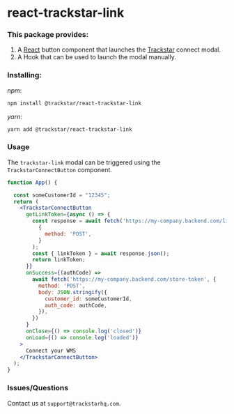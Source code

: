 # react-trackstar-link

### This package provides:

1. A [React](https://reactjs.org/) button component that launches the [Trackstar](https://www.trackstarhq.com/) connect modal.
2. A Hook that can be used to launch the modal manually.

### Installing:

_npm_:

```bash
npm install @trackstar/react-trackstar-link
```

_yarn_:

```bash
yarn add @trackstar/react-trackstar-link
```

### Usage

The `trackstar-link` modal can be triggered using the `TrackstarConnectButton` component.

```jsx
function App() {

  const someCustomerId = "12345";
  return (
    <TrackstarConnectButton
      getLinkToken={async () => {
        const response = await fetch('https://my-company.backend.com/link-token',
          {
            method: 'POST',
          }
        );
        const { linkToken } = await response.json();
        return linkToken;
      }}
      onSuccess={(authCode) => 
        await fetch('https://my-company.backend.com/store-token', {
          method: 'POST',
          body: JSON.stringify({
            customer_id: someCustomerId,
            auth_code: authCode,
          }),
        })
      }
      onClose={() => console.log('closed')}
      onLoad={() => console.log('loaded')}
    >
      Connect your WMS
    </TrackstarConnectButton>
  );
}
```

### Issues/Questions
Contact us at `support@trackstarhq.com`.
